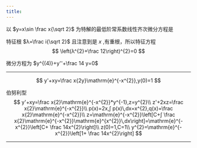 ```yaml
---
title:
---
```


以 $y=x\sin \frac x{\sqrt 2}$ 为特解的最低阶常系数线性齐次微分方程是

特征根 $λ=\frac i{\sqrt 2}$
且注意到是 $x$ ,有重根，所以特征方程
$$
\left(λ^{2}+\frac 12\right)^{2}=0
$$

微分方程为 $y^{(4)}+y''+\frac 14 y=0$

---

$$
y'+xy=\frac x{2y}\mathrm{e}^{-x^{2}},y(0)=1
$$

伯努利型
$$
y'+xy=\frac x{2}\mathrm{e}^{-x^{2}}*y^{-1},z=y^{2}\\
z'+2xz=\frac x{2}\mathrm{e}^{-x^{2}}\\
p(x)=2x,∫ p(x)\,dx=x^{2},q(x)=\frac x{2}\mathrm{e}^{-x^{2}}\\
z=\mathrm{e}^{-x^{2}}\left[C+∫ \frac x{2}\mathrm{e}^{-x^{2}}\mathrm{e}^{x^{2}}\,dx\right]=\mathrm{e}^{-x^{2}}\left[C+ \frac 14x^{2}\right]\\
z(0)=1,C=1\\
y^{2}=\mathrm{e}^{-x^{2}}\left[1+ \frac 14x^{2}\right]
$$

---

